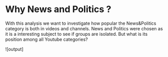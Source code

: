 # Why News and Politics ?

With this analysis we want to investigate how popular the News&Politics category is both in videos and channels. 
News and Politics were chosen as it is a interesting subject to see if groups are isolated. But what is its position among all Youtube categories?

![output]
